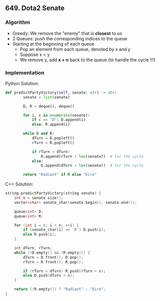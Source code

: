 ## 649. Dota2 Senate
### Algorithm
- Greedy: We remove the "enemy" that is **closest** to us
- 2 Queues: push the corresponding indices to the queue
- Starting at the beginning of each queue
    - Pop an element from each queue, denoted by x and y
    - Suppose x < y
    - We remove y, add **x + n** back to the queue (to handle the cycle !!!)
### Implementation
Python Solution:
```python
def predictPartyVictory(self, senate: str) -> str:
        senate = list(senate)

        D, R = deque(), deque()

        for i, c in enumerate(senate):
            if c == "D": D.append(i)
            else: R.append(i)

        while D and R:
            dTurn = D.popleft()
            rTurn = R.popleft()

            if rTurn < dTurn:
                R.append(rTurn + len(senate))  # for the cycle
            else:
                D.append(dTurn + len(senate))  # for the cycle

        return "Radiant" if R else "Dire"
```
C++ Solution:
```cpp
string predictPartyVictory(string senate) {
    int n = senate.size();
    vector<char> senate_char(senate.begin(), senate.end());

    queue<int> D;
    queue<int> R;

    for (int i = 0; i < n; ++i) {
        if (senate_char[i] == 'D') D.push(i);
        else R.push(i);
    }

    int dTurn, rTurn;
    while (!D.empty() && !R.empty()) {
        dTurn = D.front(); D.pop();
        rTurn = R.front(); R.pop();

        if (rTurn < dTurn) R.push(rTurn + n);
        else D.push(dTurn + n);
    }

    return (!R.empty()) ? "Radiant" : "Dire";
}
```
